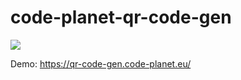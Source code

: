 # code-planet-qr-code-gen

<img src="https://qr-code-gen.code-planet.eu/png?url=https://code-planet.eu/game">

Demo: https://qr-code-gen.code-planet.eu/
